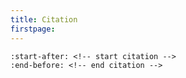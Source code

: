 ```yaml
---
title: Citation
firstpage:
---
```


```{include} ../../README.md
:start-after: <!-- start citation -->
:end-before: <!-- end citation -->
```
